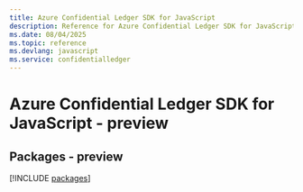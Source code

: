 ```yaml
---
title: Azure Confidential Ledger SDK for JavaScript
description: Reference for Azure Confidential Ledger SDK for JavaScript
ms.date: 08/04/2025
ms.topic: reference
ms.devlang: javascript
ms.service: confidentialledger
---
```

# Azure Confidential Ledger SDK for JavaScript - preview
## Packages - preview
[!INCLUDE [packages](confidential-ledger-index.md)]